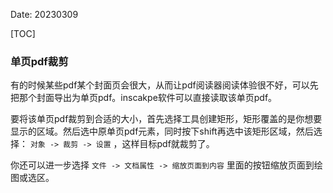 Date: 20230309

[TOC]

### 单页pdf裁剪
有的时候某些pdf某个封面页会很大，从而让pdf阅读器阅读体验很不好，可以先把那个封面导出为单页pdf。inscakpe软件可以直接读取该单页pdf。

要将该单页pdf裁剪到合适的大小，首先选择工具创建矩形，矩形覆盖的是你想要显示的区域。然后选中原单页pdf元素，同时按下shift再选中该矩形区域，然后选择： `对象 -> 裁剪 -> 设置` ，这样目标pdf就裁剪了。

你还可以进一步选择 `文件 -> 文档属性 -> 缩放页面到内容` 里面的按钮缩放页面到绘图或选区。
